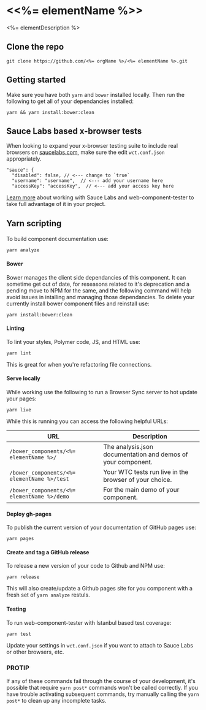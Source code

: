 # \<<%= elementName %>\>

<%= elementDescription %>

## Clone the repo
```
git clone https://github.com/<%= orgName %>/<%= elementName %>.git
```

## Getting started
Make sure you have both `yarn` and `bower` installed locally. Then run the following to get all of your dependancies installed:
```
yarn && yarn install:bower:clean
```

## Sauce Labs based x-browser tests

When looking to expand your x-browser testing suite to include real browsers on [saucelabs.com](https://saucelabs.com/), make sure the edit `wct.conf.json` appropriately.
```
"sauce": {
  "disabled": false, // <--- change to `true`
  "username": "username",  // <--- add your username here
  "accessKey": "accessKey",  // <--- add your access key here
```
[Learn more](https://github.com/Polymer/web-component-tester#plugins) about working with Sauce Labs and web-component-tester to take full advantage of it in your project.

## Yarn scripting

####
To build component documentation use:
```
yarn analyze
```

#### Bower
Bower manages the client side dependancies of this component. It can sometime get out of date, for reseasons related to it's deprecation and a pending move to NPM for the same, and the following command will help avoid issues in intalling and managing those dependancies. To delete your currently install bower component files and reinstall use:
```
yarn install:bower:clean
```

#### Linting
To lint your styles, Polymer code, JS, and HTML use:
```
yarn lint
```
This is great for when you're refactoring file connections.

#### Serve locally
While working use the following to run a Browser Sync server to hot update your pages:
```
yarn live
```
While this is running you can access the following helpful URLs:

| URL | Description |
| --- | --- |
| `/bower_components/<%= elementName %>/` | The analysis.json documentation and demos of your component. |
| `/bower_components/<%= elementName %>/test` | Your WTC tests run live in the browser of your choice. |
| `/bower_components/<%= elementName %>/demo` | For the main demo of your component. |

#### Deploy gh-pages
To publish the current version of your documentation of GitHub pages use:
```
yarn pages
```

#### Create and tag a GitHub release
To release a new version of your code to Github and NPM use:
```
yarn release
```
This will also create/update a Github pages site for you component with a fresh set of `yarn analyze` restuls.

#### Testing
To run web-component-tester with Istanbul based test coverage:
```
yarn test
```
Update your settings in `wct.conf.json` if you want to attach to Sauce Labs or other browsers, etc.

### PROTIP
If any of these commands fail through the course of your development, it's possible that require `yarn post*` commands won't be called correctly. If you have trouble activating subsequent commands, try manually calling the `yarn post*` to clean up any incomplete tasks.
